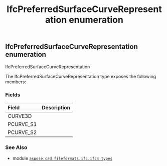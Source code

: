 ﻿---
title: IfcPreferredSurfaceCurveRepresentation enumeration
second_title: Aspose.CAD for Python via .NET API References
description: 
type: docs
weight: 3230
url: /python-net/aspose.cad.fileformats.ifc.ifc4.types/ifcpreferredsurfacecurverepresentation/
is_root: false
---

## IfcPreferredSurfaceCurveRepresentation enumeration

IfcPreferredSurfaceCurveRepresentation



The IfcPreferredSurfaceCurveRepresentation type exposes the following members:

### Fields
| Field | Description |
| :- | :- |
| CURVE3D |  |
| PCURVE_S1 |  |
| PCURVE_S2 |  |



### See Also
* module [`aspose.cad.fileformats.ifc.ifc4.types`](..)
